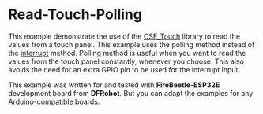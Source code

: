 
# Read-Touch-Polling

This example demonstrate the use of the [CSE_Touch](https://github.com/CIRCUITSTATE/CSE_Touch) library to read the values from a touch panel. This example uses the polling method instead of the [interrupt](/extras/PIO-Examples/src/Read-Touch-Interrupt) method. Polling method is useful when you want to read the values from the touch panel constantly, whenever you choose. This also avoids the need for an extra GPIO pin to be used for the interrupt input.

This example was written for and tested with **FireBeetle-ESP32E** development board from **DFRobot**. But you can adapt the examples for any Arduino-compatible boards.